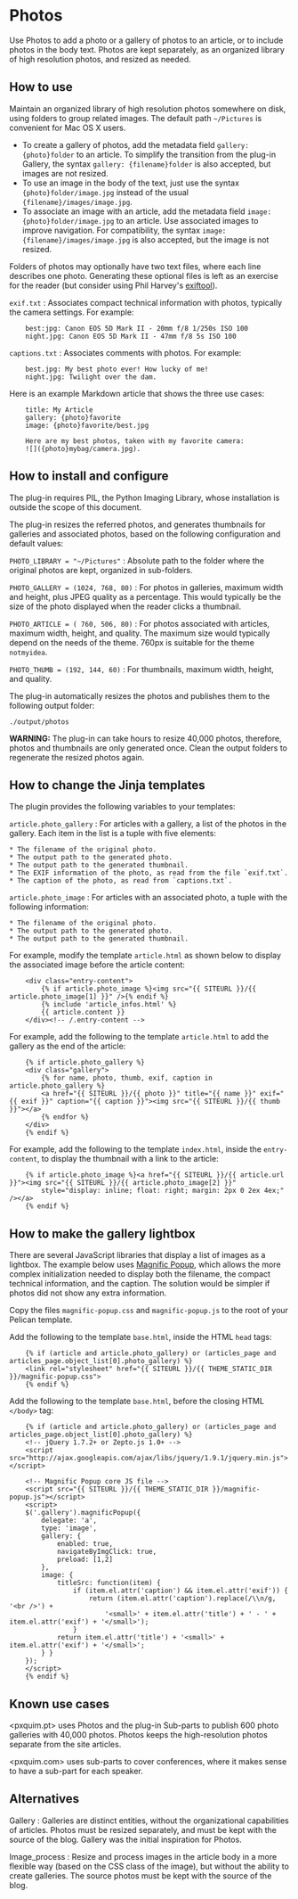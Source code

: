 # Photos

Use Photos to add a photo or a gallery of photos to an article, or to include photos in the body text. Photos are kept separately, as an organized library of high resolution photos, and resized as needed.

## How to use

Maintain an organized library of high resolution photos somewhere on disk, using folders to group related images. The default path `~/Pictures` is convenient for Mac OS X users.

* To create a gallery of photos, add the metadata field `gallery: {photo}folder` to an article. To simplify the transition from the plug-in Gallery, the syntax `gallery: {filename}folder` is also accepted, but images are not resized.
* To use an image in the body of the text, just use the syntax `{photo}folder/image.jpg` instead of the usual `{filename}/images/image.jpg`.
* To associate an image with an article, add the metadata field `image: {photo}folder/image.jpg` to an article. Use associated images to improve navigation. For compatibility, the syntax `image: {filename}/images/image.jpg` is also accepted, but the image is not resized.

Folders of photos may optionally have two text files, where each line describes one photo. Generating these optional files is left as an exercise for the reader (but consider using Phil Harvey's [exiftool](http://www.sno.phy.queensu.ca/~phil/exiftool/)).

`exif.txt`
:	Associates compact technical information with photos, typically the camera settings. For example:

		best:jpg: Canon EOS 5D Mark II - 20mm f/8 1/250s ISO 100
		night.jpg: Canon EOS 5D Mark II - 47mm f/8 5s ISO 100

`captions.txt`
:	Associates comments with photos. For example:

		best.jpg: My best photo ever! How lucky of me!
		night.jpg: Twilight over the dam.

Here is an example Markdown article that shows the three use cases:

		title: My Article
		gallery: {photo}favorite
		image: {photo}favorite/best.jpg

		Here are my best photos, taken with my favorite camera:
		![]({photo}mybag/camera.jpg).

## How to install and configure

The plug-in requires PIL, the Python Imaging Library, whose installation is outside the scope of this document.

The plug-in resizes the referred photos, and generates thumbnails for galleries and associated photos, based on the following configuration and default values:

`PHOTO_LIBRARY = "~/Pictures"`
:	Absolute path to the folder where the original photos are kept, organized in sub-folders.

`PHOTO_GALLERY = (1024, 768, 80)`
:	For photos in galleries, maximum width and height, plus JPEG quality as a percentage. This would typically be the size of the photo displayed when the reader clicks a thumbnail.

`PHOTO_ARTICLE = ( 760, 506, 80)`
:	For photos associated with articles, maximum width, height, and quality. The maximum size would typically depend on the needs of the theme. 760px is suitable for the theme `notmyidea`.

`PHOTO_THUMB = (192, 144, 60)`
:	For thumbnails, maximum width, height, and quality.

The plug-in automatically resizes the photos and publishes them to the following output folder:

    ./output/photos

__WARNING:__ The plug-in can take hours to resize 40,000 photos, therefore, photos and thumbnails are only generated once. Clean the output folders to regenerate the resized photos again.

## How to change the Jinja templates

The plugin provides the following variables to your templates:

`article.photo_gallery`
:	For articles with a gallery, a list of the photos in the gallery. Each item in the list is a tuple with five elements:

	* The filename of the original photo.
	* The output path to the generated photo.
	* The output path to the generated thumbnail.
	* The EXIF information of the photo, as read from the file `exif.txt`.
	* The caption of the photo, as read from `captions.txt`.

`article.photo_image`
:	For articles with an associated photo, a tuple with the following information:

	* The filename of the original photo.
	* The output path to the generated photo.
	* The output path to the generated thumbnail.

For example, modify the template `article.html` as shown below to display the associated image before the article content:

		<div class="entry-content">
			{% if article.photo_image %}<img src="{{ SITEURL }}/{{ article.photo_image[1] }}" />{% endif %}
			{% include 'article_infos.html' %}
			{{ article.content }}
		</div><!-- /.entry-content -->

For example, add the following to the template `article.html` to add the gallery as the end of the article:

		{% if article.photo_gallery %}
		<div class="gallery">
			{% for name, photo, thumb, exif, caption in article.photo_gallery %}
			<a href="{{ SITEURL }}/{{ photo }}" title="{{ name }}" exif="{{ exif }}" caption="{{ caption }}"><img src="{{ SITEURL }}/{{ thumb }}"></a>
			{% endfor %}
		</div>
		{% endif %}

For example, add the following to the template `index.html`, inside the `entry-content`, to display the thumbnail with a link to the article:

		{% if article.photo_image %}<a href="{{ SITEURL }}/{{ article.url }}"><img src="{{ SITEURL }}/{{ article.photo_image[2] }}"
			style="display: inline; float: right; margin: 2px 0 2ex 4ex;" /></a>
		{% endif %}

## How to make the gallery lightbox

There are several JavaScript libraries that display a list of images as a lightbox. The example below uses [Magnific Popup](http://dimsemenov.com/plugins/magnific-popup/), which allows the more complex initialization needed to display both the filename, the compact technical information, and the caption. The solution would be simpler if photos did not show any extra information.

Copy the files `magnific-popup.css` and `magnific-popup.js` to the root of your Pelican template.

Add the following to the template `base.html`, inside the HTML `head` tags:

		{% if (article and article.photo_gallery) or (articles_page and articles_page.object_list[0].photo_gallery) %}
		<link rel="stylesheet" href="{{ SITEURL }}/{{ THEME_STATIC_DIR }}/magnific-popup.css">
		{% endif %}

Add the following to the template `base.html`, before the closing HTML `</body>` tag:

		{% if (article and article.photo_gallery) or (articles_page and articles_page.object_list[0].photo_gallery) %}
		<!-- jQuery 1.7.2+ or Zepto.js 1.0+ -->
		<script src="http://ajax.googleapis.com/ajax/libs/jquery/1.9.1/jquery.min.js"></script>

		<!-- Magnific Popup core JS file -->
		<script src="{{ SITEURL }}/{{ THEME_STATIC_DIR }}/magnific-popup.js"></script>
		<script>
		$('.gallery').magnificPopup({
			delegate: 'a',
			type: 'image',
			gallery: {
				enabled: true,
				navigateByImgClick: true,
				preload: [1,2]
			},
			image: {
				titleSrc: function(item) {
					if (item.el.attr('caption') && item.el.attr('exif')) {
						return (item.el.attr('caption').replace(/\\n/g, '<br />') +
							'<small>' + item.el.attr('title') + ' - ' + item.el.attr('exif') + '</small>');
					}
				return item.el.attr('title') + '<small>' + item.el.attr('exif') + '</small>';
			} }
		});
		</script>
		{% endif %}

## Known use cases

<pxquim.pt> uses Photos and the plug-in Sub-parts to publish 600 photo galleries with 40,000 photos. Photos keeps the high-resolution photos separate from the site articles.

<pxquim.com> uses sub-parts to cover conferences, where it makes sense to have a sub-part for each speaker.

## Alternatives

Gallery
:	Galleries are distinct entities, without the organizational capabilities of articles. Photos must be resized separately, and must be kept with the source of the blog. Gallery was the initial inspiration for Photos.

Image_process
:	Resize and process images in the article body in a more flexible way (based on the CSS class of the image), but without the ability to create galleries. The source photos must be kept with the source of the blog.
